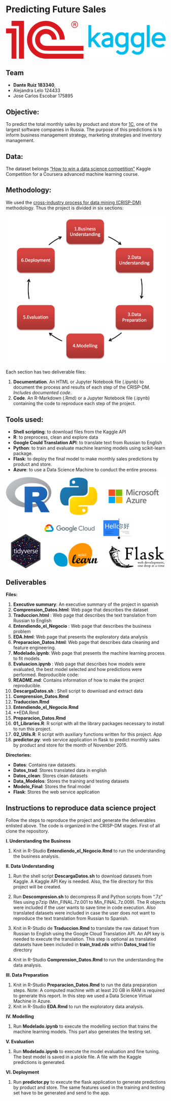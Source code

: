# Predicting Future Sales

![](figs/logos.png)

## Team
- **Dante Ruiz 183340**, 
- Alejandra Lelo 124433
- Jose Carlos Escobar 175895

## Objective:

To predict the total monthly sales by product and store for [1C]( http://1c.ru/eng/title.html), one of the largest software companies in Russia. The purpose of this predictions is to inform business management strategy, marketing strategies and inventory management.

## Data:

The dataset  belongs [“How to win a data science competition”](https://www.kaggle.com/c/competitive-data-science-predict-future-sales) Kaggle Competition for a Coursera advanced machine learning course.  

## Methodology:

We used the [cross-industry process for data mining (CRISP-DM)](https://www.sv-europe.com/crisp-dm-methodology/) methodology. Thus the project is divided in six sections:

![](figs/crispdm.png)

Each section has two deliverable files:

1. **Documentation**. An HTML or Jupyter Notebook file (.ipynb) to document the process and results of each step of the CRISP-DM. *Includes documented code*.
2. **Code**. An R-Markdown (.Rmd) or a Jupyter Notebook file (.ipynb) containing the code to reproduce each step of the project.

## Tools used:

* **Shell scripting**: to download files from the Kaggle API
* **R**: to preprocess, clean and explore data
* **Google Could Translation API**: to translate text from Russian to English
* **Python**: to train and evaluate machine learning models using scikit-learn package.
* **Flask**: to deploy the final model to make monthly sales predictions by product and store.
* **Azure**: to use a Data Science Machine to conduct the entire process

![](figs/tools.png)

## Deliverables

**Files:** 

1. **Executive summary**: An executive summary of the project in spanish
2. **Comprension_Datos.html**: Web page that describes the dataset 
3. **Traduccion.html** : Web page that describes the text translation from Russian to English 
4. **Entendiendo_el_Negocio** : Web page that describes the business problem 
5. **EDA.html**: Web page that presents the exploratory data analysis
6. **Preparacion_Datos.html**: Web page that describes data cleaning and feature engineering.
7. **Modelado.ipynb**: Web page that presents the machine learning process to fit models. 
8. **Evaluacion.ipynb** : Web page that describes how models were evaluated, the best model selected and how predictions were performed.
Reproducible code:
9. **README.md**: Contains information of how to make the project reproducible.
10. **DescargaDatos.sh** : Shell script to download and extract data
11. **Comprension_Datos.Rmd**
12. **Traduccion.Rmd**
13. **Entendiendo_el_Negocio.Rmd**
14. **EDA.Rmd
15. **Preparacion_Datos.Rmd**
17. **01_Libraries.R**: R script with all the library packages necessary to install to run this project.
18. **02_Utils.R**: R script with auxiliary functions written for this project.
App
19. **predictor.py**: web service application in flask to predict monthly sales by product and store for the month of November 2015.

**Directories:**

* **Datos**: Contains raw datasets.
* **Datos_trad**: Stores translated data in english
* **Datos_clean**: Stores clean datasets
* **Data_Modelos**: Stores the training and testing datasets
* **Modelo_Final**: Stores the final model
* **Flask**: Stores the web service application


## Instructions to reproduce data science project

Follow the steps to reproduce the project and generate the deliverables enlisted above. The code is organized in the CRISP-DM stages. First of all clone the repository.

**I. Understanding the Business**

1. Knit in R-Studio **Entendiendo_el_Negocio.Rmd** to run the understanding the business analysis.

**II. Data Understanding**

1. Run the shell script **DescargaDatos.sh** to download datasets from Kaggle. A Kaggle API Key is needed. Also, the file directory for this project will be created.

2. Run **Descompresion.sh** to decompress R and Python scripts from  “.7z” files using p7zip (Min_FINAL.7z.001 to Min_FINAL.7z.009). The R objects were included if the user wants to save time in code execution. Also translated datasets were included in case the user does not want to reproduce the text translation from Russian to Spanish.

3. Knit in R-Studio de **Traduccion.Rmd** to translate the raw dataset from Russian to English using the Google Cloud Translation API. An API key is needed to execute the translation. This step is optional as translated datasets have been included in **train_trad.rds** within **Datos_trad** file directory

4. Knit in R-Studio **Comprension_Datos.Rmd** to run the understanding the data analysis.

**III. Data Preparation** 

1. Knit in R-Studio **Preparacion_Datos.Rmd** to run the data preparation steps. Note: A computed machine with at least 20 GB in RAM is required to generate this report. In this step we used a Data Science Virtual Machine in Azure.
2. Knit in R-Studio **EDA.Rmd** to run the exploratory data analysis.

**IV. Modelling**

1. Run **Modelado.ipynb** to execute the modelling section that trains the machine learning models. This part also generates the testing set.

**V. Evaluation**

1. Run **Modelado.ipynb** to execute the model evaluation and fine tuning. The best model is saved in a pickle file. A file with the Kaggle predictions is generated.

**VI. Deployment**

1. Run **predictor.py** to execute the flask application to generate predictions by product and store. The same features used in the training and testing set have to be generated and send to the app.

